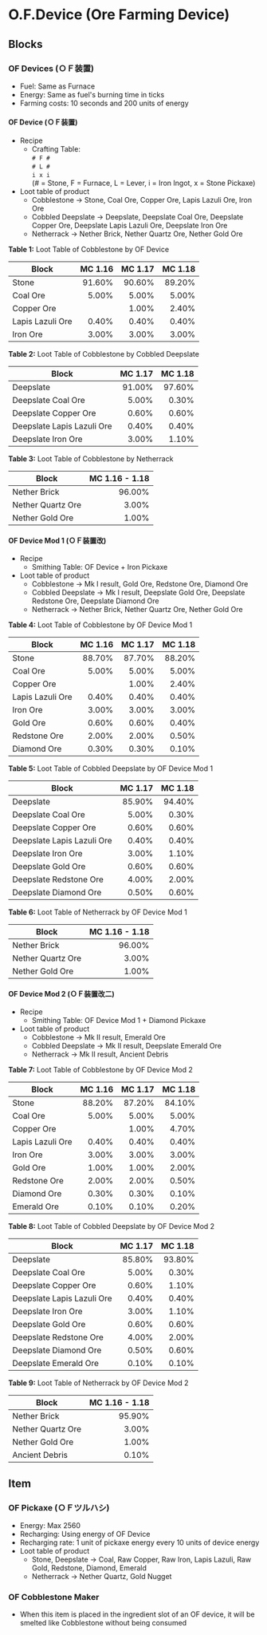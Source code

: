 # O.F.Device (Ore Farming Device)

## Blocks

### OF Devices (ＯＦ装置)

- Fuel: Same as Furnace
- Energy: Same as fuel's burning time in ticks
- Farming costs: 10 seconds and 200 units of energy

#### OF Device (ＯＦ装置)

- Recipe
  - Crafting Table: <br/>` # F # ` <br/>` # L # ` <br />` i x i ` <br />(# = Stone, F = Furnace, L = Lever, i = Iron Ingot, x = Stone Pickaxe)
- Loot table of product
  - Cobblestone -> Stone, Coal Ore, Copper Ore, Lapis Lazuli Ore, Iron Ore
  - Cobbled Deepslate -> Deepslate, Deepslate Coal Ore, Deepslate Copper Ore, Deepslate Lapis Lazuli Ore, Deepslate Iron Ore
  - Netherrack -> Nether Brick, Nether Quartz Ore, Nether Gold Ore

**Table 1:** Loot Table of Cobblestone by OF Device

| Block | MC 1.16 | MC 1.17 | MC 1.18 |
| --- | ---: | ---: | ---: |
| Stone | 91.60% | 90.60% | 89.20% |
| Coal Ore | 5.00% | 5.00% | 5.00% |
| Copper Ore |  | 1.00% | 2.40% |
| Lapis Lazuli Ore | 0.40% | 0.40% | 0.40% |
| Iron Ore | 3.00% | 3.00% | 3.00% |

**Table 2:** Loot Table of Cobblestone by Cobbled Deepslate

| Block | MC 1.17 | MC 1.18 |
| --- | ---: | ---: |
| Deepslate | 91.00% | 97.60% |
| Deepslate Coal Ore | 5.00% | 0.30% |
| Deepslate Copper Ore | 0.60% | 0.60% |
| Deepslate Lapis Lazuli Ore | 0.40% | 0.40% |
| Deepslate Iron Ore | 3.00% | 1.10% |

**Table 3:** Loot Table of Cobblestone by Netherrack

| Block | MC 1.16 - 1.18 |
| --- | ---: |
| Nether Brick | 96.00% |
| Nether Quartz Ore | 3.00% |
| Nether Gold Ore | 1.00% |

#### OF Device Mod 1 (ＯＦ装置改)

- Recipe
  - Smithing Table: OF Device + Iron Pickaxe
- Loot table of product
  - Cobblestone -> Mk I result, Gold Ore, Redstone Ore, Diamond Ore
  - Cobbled Deepslate -> Mk I result, Deepslate Gold Ore, Deepslate Redstone Ore, Deepslate Diamond Ore
  - Netherrack -> Nether Brick, Nether Quartz Ore, Nether Gold Ore

**Table 4:** Loot Table of Cobblestone by OF Device Mod 1

| Block | MC 1.16 | MC 1.17 | MC 1.18 |
| --- | ---: | ---: | ---: |
| Stone | 88.70% | 87.70% | 88.20% |
| Coal Ore | 5.00% | 5.00% | 5.00% |
| Copper Ore |  | 1.00% | 2.40% |
| Lapis Lazuli Ore | 0.40% | 0.40% | 0.40% |
| Iron Ore | 3.00% | 3.00% | 3.00% |
| Gold Ore | 0.60% | 0.60% | 0.40% |
| Redstone Ore | 2.00% | 2.00% | 0.50% |
| Diamond Ore | 0.30% | 0.30% | 0.10% |

**Table 5:** Loot Table of Cobbled Deepslate by OF Device Mod 1

| Block | MC 1.17 | MC 1.18 |
| --- | ---: | ---: |
| Deepslate | 85.90% | 94.40% |
| Deepslate Coal Ore | 5.00% | 0.30% |
| Deepslate Copper Ore | 0.60% | 0.60% |
| Deepslate Lapis Lazuli Ore | 0.40% | 0.40% |
| Deepslate Iron Ore | 3.00% | 1.10% |
| Deepslate Gold Ore | 0.60% | 0.60% |
| Deepslate Redstone Ore | 4.00% | 2.00% |
| Deepslate Diamond Ore | 0.50% | 0.60% |

**Table 6:** Loot Table of Netherrack by OF Device Mod 1

| Block | MC 1.16 - 1.18 |
| --- | ---: |
| Nether Brick | 96.00% |
| Nether Quartz Ore | 3.00% |
| Nether Gold Ore | 1.00% |

#### OF Device Mod 2 (ＯＦ装置改二)

- Recipe
  - Smithing Table: OF Device Mod 1 + Diamond Pickaxe
- Loot table of product
  - Cobblestone -> Mk II result, Emerald Ore
  - Cobbled Deepslate -> Mk II result, Deepslate Emerald Ore
  - Netherrack -> Mk II result, Ancient Debris

**Table 7:** Loot Table of Cobblestone by OF Device Mod 2

| Block | MC 1.16 | MC 1.17 | MC 1.18 |
| --- | ---: | ---: | ---: |
| Stone | 88.20% | 87.20% | 84.10% |
| Coal Ore | 5.00% | 5.00% | 5.00% |
| Copper Ore |  | 1.00% | 4.70% |
| Lapis Lazuli Ore | 0.40% | 0.40% | 0.40% |
| Iron Ore | 3.00% | 3.00% | 3.00% |
| Gold Ore | 1.00% | 1.00% | 2.00% |
| Redstone Ore | 2.00% | 2.00% | 0.50% |
| Diamond Ore | 0.30% | 0.30% | 0.10% |
| Emerald Ore | 0.10% | 0.10% | 0.20% |

**Table 8:** Loot Table of Cobbled Deepslate by OF Device Mod 2

| Block | MC 1.17 | MC 1.18 |
| --- | ---: | ---: |
| Deepslate | 85.80% | 93.80% |
| Deepslate Coal Ore | 5.00% | 0.30% |
| Deepslate Copper Ore | 0.60% | 1.10% |
| Deepslate Lapis Lazuli Ore | 0.40% | 0.40% |
| Deepslate Iron Ore | 3.00% | 1.10% |
| Deepslate Gold Ore | 0.60% | 0.60% |
| Deepslate Redstone Ore | 4.00% | 2.00% |
| Deepslate Diamond Ore | 0.50% | 0.60% |
| Deepslate Emerald Ore | 0.10% | 0.10% |

**Table 9:** Loot Table of Netherrack by OF Device Mod 2

| Block | MC 1.16 - 1.18 |
| --- | ---: |
| Nether Brick | 95.90% |
| Nether Quartz Ore | 3.00% |
| Nether Gold Ore | 1.00% |
| Ancient Debris | 0.10% |

## Item

### OF Pickaxe (ＯＦツルハシ)

- Energy: Max 2560
- Recharging: Using energy of OF Device
- Recharging rate: 1 unit of pickaxe energy every 10 units of device energy
- Loot table of product
  - Stone, Deepslate -> Coal, Raw Copper, Raw Iron, Lapis Lazuli, Raw Gold, Redstone, Diamond, Emerald
  - Netherrack -> Nether Quartz, Gold Nugget

### OF Cobblestone Maker

- When this item is placed in the ingredient slot of an OF device, it will be smelted like Cobblestone without being consumed
